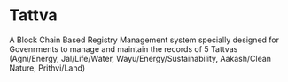 # Tattva
 A Block Chain Based Registry Management system specially designed for Govenrments to manage and maintain the records of 5 Tattvas (Agni/Energy, Jal/Life/Water, Wayu/Energy/Sustainability, Aakash/Clean Nature, Prithvi/Land)
